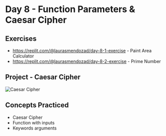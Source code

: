 # Day 8 - Function Parameters & Caesar Cipher

## Exercises

- https://replit.com/@laurasmendozad/day-8-1-exercise - Paint Area Calculator
- https://replit.com/@laurasmendozad/day-8-2-exercise - Prime Number

## Project - Caesar Cipher

![Caesar Cipher](https://github.com/laurasmendozad/100-Days-Of-Code-Python/assets/58611097/e9a17bb7-7c33-44fe-92d8-78ef0dfc1b9d)

## Concepts Practiced

- Caesar Cipher
- Function with inputs
- Keywords arguments
